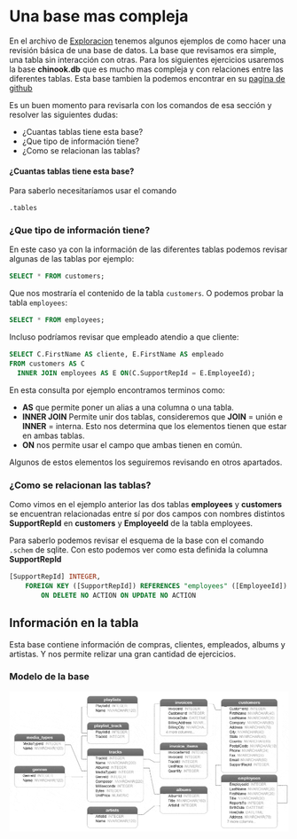 # Una base mas compleja 

En el archivo de [Exploracion](Exploracion.md) tenemos algunos ejemplos de como hacer una revisión básica de una base de
datos. La base que revisamos era simple, una tabla sin interacción con otras.
Para los siguientes ejercicios usaremos la base **chinook.db** que es mucho mas compleja y con relaciones entre las
diferentes tablas. Esta base tambien la podemos encontrar en su [pagina de github](https://github.com/lerocha/chinook-database)

Es un buen momento para revisarla con los comandos de esa sección y resolver las siguientes dudas:

- ¿Cuantas tablas tiene esta base?
- ¿Que tipo de información tiene?
- ¿Como se relacionan las tablas?

#### ¿Cuantas tablas tiene esta base? 

Para saberlo necesitaríamos usar el comando 

```
.tables
```

### ¿Que tipo de información tiene?

En este caso ya con la información de las diferentes tablas podemos revisar algunas de las tablas por ejemplo:

```sql
SELECT * FROM customers;
```

Que nos mostraría el contenido de la tabla `customers`. O podemos probar la tabla `employees`:

```sql
SELECT * FROM employees;
```

Incluso podríamos revisar que empleado atendio a que cliente:

```sql
SELECT C.FirstName AS cliente, E.FirstName AS empleado 
FROM customers AS C 
  INNER JOIN employees AS E ON(C.SupportRepId = E.EmployeeId);  
```

En esta consulta por ejemplo encontramos terminos como:

- **AS** que permite poner un alias a una columna o una tabla.
- **INNER JOIN** Permite unir dos tablas, consideremos que **JOIN** = unión e **INNER** = interna. Esto nos determina
  que los elementos tienen que estar en ambas tablas.
- **ON** nos permite usar el campo que ambas tienen en común. 

Algunos de estos elementos los seguiremos revisando en otros apartados.

### ¿Como se relacionan las tablas?

Como vimos en el ejemplo anterior las dos tablas **employees** y **customers** se encuentran relacionadas entre sí por dos
campos con nombres distintos **SupportRepId** en **customers** y **EmployeeId** de la tabla employees.

Para saberlo podemos revisar el esquema de la base con el comando `.schem` de sqlite.
Con esto podemos ver como esta definida la columna **SupportRepId**

```sql
[SupportRepId] INTEGER,
    FOREIGN KEY ([SupportRepId]) REFERENCES "employees" ([EmployeeId]) 
		ON DELETE NO ACTION ON UPDATE NO ACTION
```

## Información en la tabla

Esta base contiene información de compras, clientes, empleados, albums y artistas. Y nos permite relizar una gran
cantidad de ejercicios. 

### Modelo de la base
![Modelo de la base](imagenes/chinook.gif)
